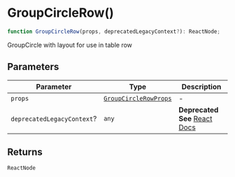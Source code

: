 # GroupCircleRow()

```ts
function GroupCircleRow(props, deprecatedLegacyContext?): ReactNode;
```

GroupCircle with layout for use in table row

## Parameters

| Parameter                  | Type                                                          | Description                                                                                                                       |
| -------------------------- | ------------------------------------------------------------- | --------------------------------------------------------------------------------------------------------------------------------- |
| `props`                    | [`GroupCircleRowProps`](../interfaces/GroupCircleRowProps.md) | -                                                                                                                                 |
| `deprecatedLegacyContext`? | `any`                                                         | **Deprecated** **See** [React Docs](https://legacy.reactjs.org/docs/legacy-context.html#referencing-context-in-lifecycle-methods) |

## Returns

`ReactNode`
